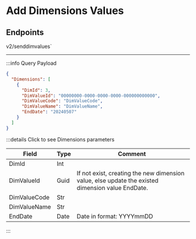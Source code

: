 # Add Dimensions Values

## Endpoints

<!--@include: @/dist/md/api_url.md-->v2/senddimvalues`

---
:::info Query Payload
```json
{
  "Dimensions": [
    {
      "DimId": 3,
      "DimValueId": "00000000-0000-0000-0000-000000000000",
      "DimValueCode": "DimValueCode",
      "DimValueName": "DimValueName",
      "EndDate": "20240507"
    }
  ]
}
```

:::details Click to see Dimensions parameters

|Field|Type|Comment|
|-----|----|-------|
|DimId|Int||
|DimValueId|Guid|If not exist, creating the new dimension value, else update the existed dimension value EndDate.|
|DimValueCode|Str||
|DimValueName|Str||
|EndDate|Date|Date in format: YYYYmmDD|
:::